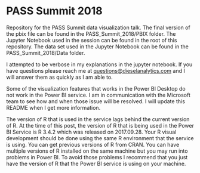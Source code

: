 # PASS Summit 2018
Repository for the PASS Summit data visualization talk. The final version of the pbix file can be found in the PASS_Summit_2018/PBIX folder. The Jupyter Notebook used in the session can be found in the root of this repository. The data set used in the Jupyter Notebook can be found in the PASS_Summit_2018/Data folder.

I attempted to be verbose in my explanations in the jupyter notebook. If you have questions please reach me at questions@dieselanalytics.com and I will answer them as quickly as I am able to.

Some of the visualization features that works in the Power BI Desktop do not work in the Power BI service. I am in communication with the Microsoft team to see how and when those issue will be resolved. I will update this README when I get more information. 

The version of R that is used in the service lags behind the current version of R. At the time of this post, the version of R that is being used in the Power BI Service is R 3.4.2 which was released on 2017.09.28. Your R visual development should be done using the same R environment that the service is using. You can get previous versions of R from CRAN. You can have multiple versions of R installed on the same machine but you may run into problems in Power BI. To avoid those problems I recommend that you just have the version of R that the Power BI service is using on your machine.
